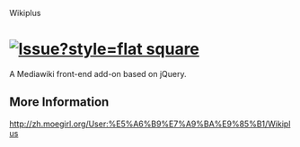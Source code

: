 Wikiplus

<a href="http://issuestats.com/github/Last-Order/Wikiplus"><img src="http://issuestats.com/github/Last-Order/Wikiplus/badge/issue?style=flat-square" alt="Issue?style=flat square"></a>
========

A Mediawiki front-end add-on based on jQuery.

**More Information**
---------------
http://zh.moegirl.org/User:%E5%A6%B9%E7%A9%BA%E9%85%B1/Wikiplus
